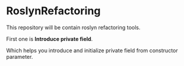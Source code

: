 # RoslynRefactoring
This repository will be contain roslyn refactoring tools.


First one is **Introduce private field**.

Which helps you introduce and initialize private field from constructor parameter.
